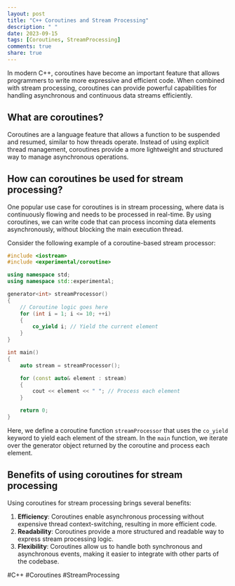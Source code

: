 ```yaml
---
layout: post
title: "C++ Coroutines and Stream Processing"
description: " "
date: 2023-09-15
tags: [Coroutines, StreamProcessing]
comments: true
share: true
---
```


In modern C++, coroutines have become an important feature that allows programmers to write more expressive and efficient code. When combined with stream processing, coroutines can provide powerful capabilities for handling asynchronous and continuous data streams efficiently.

## What are coroutines?

Coroutines are a language feature that allows a function to be suspended and resumed, similar to how threads operate. Instead of using explicit thread management, coroutines provide a more lightweight and structured way to manage asynchronous operations.

## How can coroutines be used for stream processing?

One popular use case for coroutines is in stream processing, where data is continuously flowing and needs to be processed in real-time. By using coroutines, we can write code that can process incoming data elements asynchronously, without blocking the main execution thread.

Consider the following example of a coroutine-based stream processor:

```cpp
#include <iostream>
#include <experimental/coroutine>

using namespace std;
using namespace std::experimental;

generator<int> streamProcessor()
{
    // Coroutine logic goes here
    for (int i = 1; i <= 10; ++i)
    {
        co_yield i; // Yield the current element
    }
}

int main()
{
    auto stream = streamProcessor();

    for (const auto& element : stream)
    {
        cout << element << " "; // Process each element
    }

    return 0;
}
```

Here, we define a coroutine function `streamProcessor` that uses the `co_yield` keyword to yield each element of the stream. In the `main` function, we iterate over the generator object returned by the coroutine and process each element.

## Benefits of using coroutines for stream processing

Using coroutines for stream processing brings several benefits:

1. **Efficiency**: Coroutines enable asynchronous processing without expensive thread context-switching, resulting in more efficient code.
2. **Readability**: Coroutines provide a more structured and readable way to express stream processing logic.
3. **Flexibility**: Coroutines allow us to handle both synchronous and asynchronous events, making it easier to integrate with other parts of the codebase.

#C++ #Coroutines #StreamProcessing